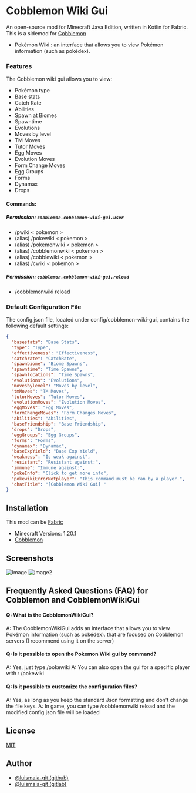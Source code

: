
# Cobblemon Wiki Gui
An open-source mod for Minecraft Java Edition, written in Kotlin for Fabric.
This is a sidemod for [Cobblemon](https://cobblemon.com/)

- Pokémon Wiki : an interface that allows you to view Pokémon information (such as pokédex).

### Features

The Cobblemon wiki gui allows you to view:
- Pokémon type
- Base stats
- Catch Rate
- Abilities
- Spawn at Biomes
- Spawntime
- Evolutions
- Moves by level
- TM Moves
- Tutor Moves
- Egg Moves
- Evolution Moves
- Form Change Moves
- Egg Groups
- Forms
- Dynamax
- Drops

#### Commands:
##### Permission: <code>cobblemon.cobblemon-wiki-gui.user</code>
- /pwiki < pokemon >
- (alias) /pokewiki < pokemon >
- (alias) /pokemonwiki < pokemon >
- (alias) /cobblemonwiki < pokemon >
- (alias) /cobblewiki < pokemon >
- (alias) /cwiki < pokemon >

##### Permission: <code>cobblemon.cobblemon-wiki-gui.reload</code>
- /cobblemonwiki reload

### Default Configuration File
The config.json file, located under config/cobblemon-wiki-gui, contains the following default settings:
```json
{
  "basestats": "Base Stats",
  "type": "Type",
  "effectiveness": "Effectiveness",
  "catchrate": "CatchRate",
  "spawnbiome": "Biome Spawns",
  "spawntime": "Time Spawns",
  "spawnlocations": "Time Spawns",
  "evolutions": "Evolutions",
  "movesbylevel": "Moves by level",
  "tmMoves": "TM Moves",
  "tutorMoves": "Tutor Moves",
  "evolutionMoves": "Evolution Moves",
  "eggMoves": "Egg Moves",
  "formChangeMoves": "Form Changes Moves",
  "abilities": "Abilities",
  "baseFriendship": "Base Friendship",
  "drops": "Drops",
  "eggGroups": "Egg Groups",
  "forms": "Forms",
  "dynamax": "Dynamax",
  "baseExpYield": "Base Exp Yield",
  "weakness": "Is weak against",
  "resistant": "Resistant against:",
  "immune": "Immune against:",
  "pokeInfo": "Click to get more info",
  "pokewikiErrorNotplayer": "This command must be ran by a player.",
  "chatTitle": "[Cobblemon Wiki Gui] "
}
```

## Installation
This mod can be [Fabric](https://fabricmc.net/)

- Minecraft Versions: 1.20.1
- [Cobblemon](https://modrinth.com/mod/cobblemon)

## Screenshots
![Image](https://cdn.modrinth.com/data/1KP4CLlU/images/20c2fac9896bc12599ea01e27036600a85b69103.png)
![image2](https://cdn.modrinth.com/data/1KP4CLlU/images/8aae25730d938ed9dce885f158cf0e52275150c8.png)

## Frequently Asked Questions (FAQ) for Cobblemon and CobblemonWikiGui

#### Q: What is the CobblemonWikiGui?

A: The CobblemonWikiGui adds an interface that allows you to view Pokémon information (such as pokédex). that are focused on Cobblemon servers (I recommend using it on the server)

#### Q: Is it possible to open the Pokemon Wiki gui by command?

A: Yes, just type /pokewiki <pokemon>
A: You can also open the gui for a specific player with : /pokewiki <pokemon> <player>

#### Q: Is it possible to customize the configuration files?

A: Yes, as long as you keep the standard Json formatting and don't change the file keys.
A: In game, you can type /cobblemonwiki reload and the modified config.json file will be loaded
## License

[MIT](https://choosealicense.com/licenses/mit/)

## Author

- [@luismaia-git (github)](https://www.github.com/luismaia-git)
- [@luismaia-git (gitlab)](https://gitlab.com/luismaia-git)
